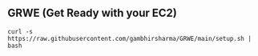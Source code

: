 ## GRWE (Get Ready with your EC2)

```
curl -s https://raw.githubusercontent.com/gambhirsharma/GRWE/main/setup.sh | bash
```
